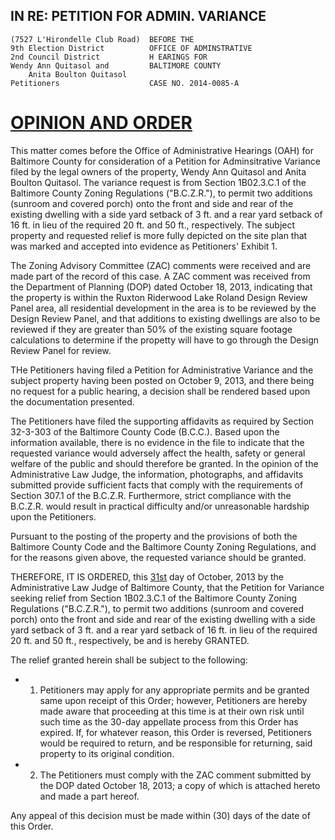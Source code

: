 IN RE: PETITION FOR ADMIN. VARIANCE
-----
	(7527 L'Hirondelle Club Road)  BEFORE THE
	9th Election District		   OFFICE OF ADMINSTRATIVE
	2nd Council District		   H EARINGS FOR
	Wendy Ann Quitasol and		   BALTIMORE COUNTY
		Anita Boulton Quitasol
	Petitioners					   CASE NO. 2014-0085-A
<u>OPINION AND ORDER</u>
====
This matter comes before the Office of Administrative Hearings (OAH) for Baltimore County for consideration of a Petition for Adminsitrative Variance filed by the legal owners of the property, Wendy Ann Quitasol and Anita Boulton Quitasol. The variance request is from Section 1B02.3.C.1 of the Baltimore County Zoning Regulations ("B.C.Z.R."), to permit two additions (sunroom and covered porch) onto the front and side and rear of the existing dwelling with a side yard setback of 3 ft. and a rear yard setback of 16 ft. in lieu of the required 20 ft. and 50 ft., respectively. The subject property and requested relief is more fully depicted on the site plan that was marked and accepted into evidence as Petitioners' Exhibit 1.

The Zoning Advisory Committee (ZAC) comments were received and are made part of the record of this case. A ZAC comment was received from the Department of Planning (DOP) dated October 18, 2013, indicating that the property is within the Ruxton Riderwood Lake Roland Design Review Panel area, all residential development in the area is to be reviewed by the Design Review Panel, and that additions to existing dwellings are also to be reviewed if they are greater than 50% of the existing square footage calculations to determine if the propetty will have to go through the Design Review Panel for review.

THe Petitioners having filed a Petition for Administrative Variance and the subject property having been posted on October 9, 2013, and there being no request for a public hearing, a decision shall be rendered based upon the documentation presented.

The Petitioners have filed the supporting affidavits as required by Section 32-3-303 of the Baltimore County Code (B.C.C.). Based upon the information available, there is no evidence in the file to indicate that the requested variance would adversely affect the health, safety or general welfare of the public and should therefore be granted. In the opinion of the Administrative Law Judge, the information, photographs, and affidavits submitted provide sufficient facts that comply with the requirements of Section 307.1 of the B.C.Z.R. Furthermore, strict compliance with the B.C.Z.R. would result in practical difficulty and/or unreasonable hardship upon the Petitioners.

Pursuant to the posting of the property and the provisions of both the Baltimore County Code and the Baltimore County Zoning Regulations, and for the reasons given above, the requested variance should be granted.

THEREFORE, IT IS ORDERED, this <u>31st</u> day of October, 2013 by the Administrative Law Judge of Baltimore County, that the Petition for Variance seeking relief from Section 1B02.3.C.1 of the Baltimore County Zoning Regulations ("B.C.Z.R."), to permit two additions (sunroom and covered porch) onto the front and side and rear of the existing dwelling with a side yard setback of 3 ft. and a rear yard setback of 16 ft. in lieu of the required 20 ft. and 50 ft., respectively, be and is hereby GRANTED.

The relief granted herein shall be subject to the following:

* 1. Petitioners may apply for any appropriate permits and be granted same upon receipt of this Order; however, Petitioners are hereby made aware that proceeding at this time is at their own risk until such time as the 30-day appellate process from this Order has expired. If, for whatever reason, this Order is reversed, Petitioners would be required to return, and be responsible for returning, said property to its original condition.
* 2. The Petitioners must comply with the ZAC comment submitted by the DOP dated October 18, 2013; a copy of which is attached hereto and made a part hereof.

Any appeal of this decision must be made within (30) days of the date of this Order.